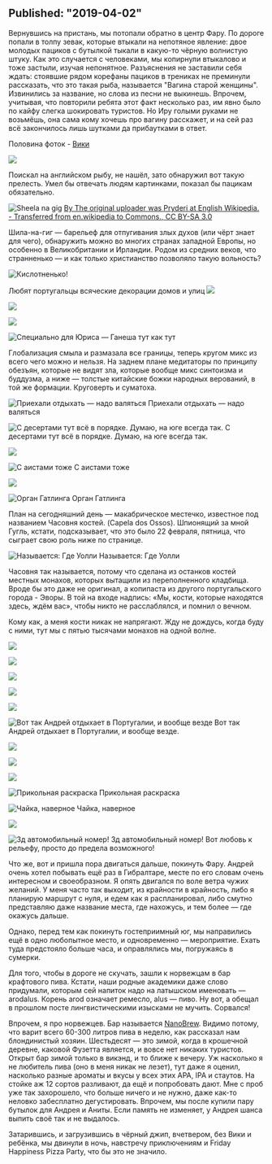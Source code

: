﻿Published: "2019-04-02"
--------------------------
Вернувшись на пристань, мы потопали обратно в центр Фару. По дороге попали в толпу зевак, которые втыкали на непотяное явление: двое молодых пациков с бутылкой тыкали в какую-то чёрную волнистую штуку. Как это случается с человеками, мы копирнули втыкалово и тоже застыли, изучая непонятное. Разъяснения не заставили себя ждать: стоявшие рядом корефаны пациков в трениках не преминули рассказать, что это такая рыба, называется "Вагина старой женщины". Извинились за название, но слова из песни не выкинешь. Впрочем, учитывая, что повторили ребята этот факт несколько раз, им явно было по кайфу слегка шокировать туристов. Но Иру голыми руками не возьмёшь, она сама кому хочешь про вагину расскажет, и на сей раз всё закончилось лишь шутками да прибаутками в ответ.

Половина фоток - [Вики](https://www.instagram.com/viktorija_shaktishali/)

![](IMG_6400.jpg)


Поискал на английском рыбу, не нашёл, зато обнаружил вот такую прелесть. Умел бы отвечать людям картинками, показал бы пацикам обязательно.

![Sheela na gig](SheelaWiki.jpg)
[By The original uploader was Pryderi at English Wikipedia. - Transferred from en.wikipedia to Commons., CC BY-SA 3.0](https://commons.wikimedia.org/w/index.php?curid=2138106) 

Шила-на-гиг — барельеф для отпугивания злых духов (или чёрт знает для чего), обнаружить можно во многих странах западной Европы, но особенно в Великобритании и Ирландии. Родом из средних веков, что странненько — и как только христианство позволяло такую вольность?


![Кислотненько!](IMG_6409.jpg)

Любят португальцы всяческие декорации домов и улиц
![](IMG_6411.jpg)

![](IMG_6412.jpg)

![](IMG_6414.jpg)


![Специально для Юриса — Ганеша тут как тут](IMG_6423.jpg)

Глобализация смыла и размазала все границы, теперь кругом микс из всего чего можно и нельзя. На заднем плане медитаторы по принципу обезъян, которые не видят зла, которые вообще микс синтоизма и буддузма, а ниже — толстые китайские божки народных верований, в той же формации. Круговерть и суматоха.


![Приехали отдыхать — надо валяться](IMG_6425.jpg)
Приехали отдыхать — надо валяться

![С десертами тут всё в порядке. Думаю, на юге всегда так.](IMG_6429.jpg)
С десертами тут всё в порядке. Думаю, на юге всегда так.

![](P13A5437.jpg)


![С аистами тоже](IMG_6432.jpg)
С аистами тоже


![](IMG_6436.jpg)

![Орган Гатлинга](IMG_6454.jpg)
Орган Гатлинга

План на сегодняшний день — макабрическое местечко, известное под названием Часовня костей. (Capela dos Ossos). Шпионящий за мной Гугль, кстати, подсказывает, что это было 22 февраля, пятница, что сыграет свою роль ниже по странице.

![Называется: Где Уолли](IMG_6462.jpg)
Называется: Где Уолли

Часовня так называется, потому что сделана из останков костей местных монахов, которых вытащили из переполненного кладбища. Вроде бы это даже не оригинал, а копипаста из другого португальского города - Эворы.
В той на входе надпись: «Мы, кости, которые находятся здесь, ждём вас», чтобы никто не расслаблялся, и помнил о вечном.

Кому как, а меня кости никак не напрягают. Жду не дождусь, когда буду с ними, тут мы с пятью тысячами монахов на одной волне.

![](IMG_20190221_172446_836.jpg)


![](IMG_6465.jpg)

![](IMG_6466.jpg)

![](P13A5440.jpg)

![](P13A5441.jpg)



![Вот так Андрей отдыхает в Португалии, и вообще везде](IMG_6489.jpg)
Вот так Андрей отдыхает в Португалии, и вообще везде.

![](P13A5431.jpg)

![](P13A5432.jpg)

![](P13A5433.jpg)

![Прикольная раскраска](P13A5434.jpg)
Прикольная раскраска

![Чайка, наверное](P13A5444.jpg)
Чайка, наверное

![](P13A5446.jpg)


![3д автомобильный номер!](IMG_20190221_201945.jpg)
3д автомобильный номер! Вот любовь к рельефу, просто до предела возможного!

Что же, вот и пришла пора двигаться дальше, покинуть Фару. Андрей очень хотел побывать ещё раз в Гибралтаре, месте по его словам очень интересном и своеобразном. Я опять двигался по воле ветра чужих желаний. У меня часто так выходит, из крайности в крайность, либо я планирую маршрут с нуля, и едем как я распланировал, либо смутно представляю даже название места, где нахожусь, и тем более — где окажусь дальше.

Однако, перед тем как покинуть гостеприимный юг, мы направились ещё в одно любопытное место, и одновременно — мероприятие. Ехать туда предстояло больше часа, и оправлялись мы, погружаясь в сумерки.

Для того, чтобы в дороге не скучать, зашли к норвежцам в бар крафтового пива. Кстати, наши родные академики даже слово придумали, которым сей напиток надо на латышском именовать — arodalus. Корень arod означает ремесло, alus — пиво. Ну вот,  а обещал в прошлом посте лингвистическими изысками не мучить. Сорвался!

Впрочем, я про норвежцев. Бар называется [NanoBrew](https://www.tripadvisor.com/Attraction_Review-g1903584-d14011222-Reviews-NanoBrew-Fuseta_Olhao_Faro_District_Algarve.html). Видимо потому, что варит всего 60-300 литров пива в неделю, как рассказал нам блондинистый хозяин. Шестьдесят — это зимой, когда в крошечной деревне, каковой Фузетта является, и вовсе нет никаких туристов. Открыт бар зимой только в викэнд, и то ближе к вечеру. Уж насколько я не любитель пива (оно в меня никак не лезет), тут даже я оценил, насколько разные ароматы и вкусы у всех этих APA, IPA и стаутов. На стойке аж 12 сортов разливают, да ещё и попробовать дают. Мне с проб уже так захорошело, что больше ничего и не нужно, даже как-то неловко забесплатно дегустировать. Впрочем, мы после купили пару бутылок для Андрея и Аниты. Если память не изменяет, у Андрея шанса выпить своё так и не выдалось. 

Затарившись, и загрузившись в чёрный джип, вчетвером, без Вики и ребёнка, мы двинули в ночь, навстречу приключениям и Friday Happiness Pizza Party, что бы это не значило.